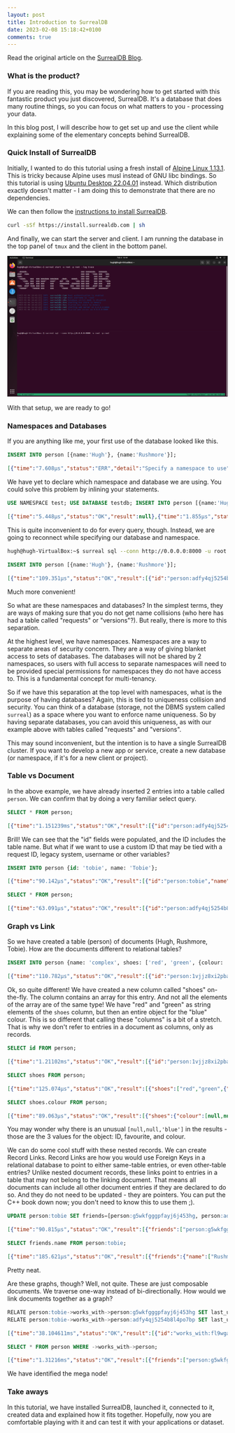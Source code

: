 ```yaml
---
layout: post
title: Introduction to SurrealDB
date: 2023-02-08 15:18:42+0100
comments: true
---
```


Read the original article on the [SurrealDB Blog](https://surrealdb.com/blog/a-quick-introduction-to-surrealdb).

### What is the product?

If you are reading this, you may be wondering how to get started with this fantastic product you just discovered, SurrealDB. It's a database that does many routine things, so you can focus on what matters to you - processing your data.

In this blog post, I will describe how to get set up and use the client while explaining some of the elementary concepts behind SurrealDB.

### Quick Install of SurrealDB

Initially, I wanted to do this tutorial using a fresh install of [Alpine Linux 1.13.1](https://www.alpinelinux.org/downloads/). This is tricky because Alpine uses musl instead of GNU libc bindings. So this tutorial is using [Ubuntu Desktop 22.04.01](https://ubuntu.com/download/desktop) instead. Which distribution exactly doesn't matter - I am doing this to demonstrate that there are no dependencies.

We can then follow the [instructions to install SurrealDB](https://surrealdb.com/install).

```sh
curl -sSf https://install.surrealdb.com | sh
```

And finally, we can start the server and client. I am running the database in the top panel of `tmux` and the client in the bottom panel.

![Screenshot of tmux terminal where SurrealDB is launched in top panel and surreal REPL is in the bottom panel](/assets/screenshots/surrealdb-intro-1.png)

With that setup, we are ready to go!

### Namespaces and Databases

If you are anything like me, your first use of the database looked like this.

```sql
INSERT INTO person [{name:'Hugh'}, {name:'Rushmore'}];
```
```json
[{"time":"7.608µs","status":"ERR","detail":"Specify a namespace to use"}]
```

We have yet to declare which namespace and database we are using. You could solve this problem by inlining your statements.

```sql
USE NAMESPACE test; USE DATABASE testdb; INSERT INTO person [{name:'Hugh'}, {name:'Rushmore'}];
```
```json
[{"time":"5.448µs","status":"OK","result":null},{"time":"1.855µs","status":"OK","result":null},{"time":"31.966464ms","status":"OK","result":[{"id":"person:7fsqx0q0iyeoltyjsr7c","name":"Hugh"},{"id":"person:2fdjz6j6luih4bn44u9c","name":"Rushmore"}]}]
```

This is quite inconvenient to do for every query, though. Instead, we are going to reconnect while specifying our database and namespace.

```sh
hugh@hugh-VirtualBox:~$ surreal sql --conn http://0.0.0.0:8000 -u root -p root --ns testns --db testdb
```
```sql
INSERT INTO person [{name:'Hugh'}, {name:'Rushmore'}];
```
```json
[{"time":"109.351µs","status":"OK","result":[{"id":"person:adfy4qj5254b8l4po7bp","name":"Hugh"},{"id":"person:g5wkfgggpfayj6j453hg","name":"Rushmore"}]}]
```

Much more convenient!

So what are these namespaces and databases?
In the simplest terms, they are ways of making sure that you do not get name collisions (who here has had a table called "requests" or "versions"?). But really, there is more to this separation.

At the highest level, we have namespaces. Namespaces are a way to separate areas of security concern. They are a way of giving blanket access to sets of databases. The databases will not be shared by 2 namespaces, so users with full access to separate namespaces will need to be provided special permissions for namespaces they do not have access to. This is a fundamental concept for multi-tenancy.

So if we have this separation at the top level with namespaces, what is the purpose of having databases? Again, this is tied to uniqueness collision and security. You can think of a database (storage, not the DBMS system called `surreal`) as a space where you want to enforce name uniqueness. So by having separate databases, you can avoid this uniqueness, as with our example above with tables called "requests" and "versions".

This may sound inconvenient, but the intention is to have a single SurrealDB cluster. If you want to develop a new app or service, create a new database (or namespace, if it's for a new client or project).

### Table vs Document

In the above example, we have already inserted 2 entries into a table called `person`. We can confirm that by doing a very familiar select query.

```sql
SELECT * FROM person;
```
```json
[{"time":"1.151239ms","status":"OK","result":[{"id":"person:adfy4qj5254b8l4po7bp","name":"Hugh"},{"id":"person:g5wkfgggpfayj6j453hg","name":"Rushmore"}]}]
```

Brill! We can see that the "id" fields were populated, and the ID includes the table name. But what if we want to use a custom ID that may be tied with a request ID, legacy system, username or other variables?

```sql
INSERT INTO person {id: 'tobie', name: 'Tobie'};
```
```json
[{"time":"90.142µs","status":"OK","result":[{"id":"person:tobie","name":"Tobie"}]}]
```
```sql
SELECT * FROM person;
```
```json
[{"time":"63.091µs","status":"OK","result":[{"id":"person:adfy4qj5254b8l4po7bp","name":"Hugh"},{"id":"person:g5wkfgggpfayj6j453hg","name":"Rushmore"},{"id":"person:tobie","name":"Tobie"}]}]
```

### Graph vs Link

So we have created a table (person) of documents (Hugh, Rushmore, Tobie). How are the documents different to relational tables?

```sql
INSERT INTO person {name: 'complex', shoes: ['red', 'green', {colour: 'blue', favourite: true}]};
```
```json
[{"time":"110.782µs","status":"OK","result":[{"id":"person:1vjjz8xi2pbau1zh07ob","name":"complex","shoes":["red","green",{"colour":"blue","favourite":true}]}]}]
```

Ok, so quite different! We have created a new column called "shoes" on-the-fly. The column contains an array for this entry. And not all the elements of the array are of the same type! We have "red" and "green" as string elements of the `shoes` column, but then an entire object for the "blue" colour. This is so different that calling these "columns" is a bit of a stretch. That is why we don't refer to entries in a document as columns, only as records.

```sql
SELECT id FROM person;
```
```json
[{"time":"1.21102ms","status":"OK","result":[{"id":"person:1vjjz8xi2pbau1zh07ob"},{"id":"person:adfy4qj5254b8l4po7bp"},{"id":"person:g5wkfgggpfayj6j453hg"},{"id":"person:tobie"}]}]
```
```sql
SELECT shoes FROM person;
```
```json
[{"time":"125.074µs","status":"OK","result":[{"shoes":["red","green",{"colour":"blue","favourite":true}]},{"shoes":null},{"shoes":null},{"shoes":null}]}]
```
```sql
SELECT shoes.colour FROM person;
```
```json
[{"time":"89.063µs","status":"OK","result":[{"shoes":{"colour":[null,null,"blue"]}},{"shoes":{"colour":null}},{"shoes":{"colour":null}},{"shoes":{"colour":null}}]}]
```

You may wonder why there is an unusual `[null,null,'blue']` in the results - those are the 3 values for the object: ID, favourite, and colour.

We can do some cool stuff with these nested records. We can create Record Links. Record Links are how you would use Foreign Keys in a relational database to point to either same-table entries, or even other-table entries? Unlike nested document records, these links point to entries in a table that may not belong to the linking document. That means all documents can include all other document entries if they are declared to do so. And they do not need to be updated - they are pointers. You can put the C++ book down now; you don't need to know this to use them ;). 

```sql
UPDATE person:tobie SET friends=[person:g5wkfgggpfayj6j453hg, person:adfy4qj5254b8l4po7bp];
```
```json
[{"time":"90.815µs","status":"OK","result":[{"friends":["person:g5wkfgggpfayj6j453hg","person:adfy4qj5254b8l4po7bp"],"id":"person:tobie","name":"Tobie"}]}]
```
```sql
SELECT friends.name FROM person:tobie;
```
```json
[{"time":"185.621µs","status":"OK","result":[{"friends":{"name":["Rushmore","Hugh"]}}]}]
```

Pretty neat.

Are these graphs, though? Well, not quite. These are just composable documents. We traverse one-way instead of bi-directionally. How would we link documents together as a graph?

```sql
RELATE person:tobie->works_with->person:g5wkfgggpfayj6j453hg SET last_updated = time::now();
RELATE person:tobie->works_with->person:adfy4qj5254b8l4po7bp SET last_updated = time::now();
```
```json
[{"time":"38.104611ms","status":"OK","result":[{"id":"works_with:fl9wgahk9pl4eqj33es7","in":"person:tobie","last_updated":"2023-02-06T18:33:41.131956605Z","out":"person:g5wkfgggpfayj6j453hg"}]},{"time":"88.334µs","status":"OK","result":[{"id":"works_with:zccalviq0oj6o36wylgy","in":"person:tobie","last_updated":"2023-02-06T18:33:41.156103917Z","out":"person:adfy4qj5254b8l4po7bp"}]}]
```
```sql
SELECT * FROM person WHERE ->works_with->person;
```
```json
[{"time":"1.31216ms","status":"OK","result":[{"friends":["person:g5wkfgggpfayj6j453hg","person:adfy4qj5254b8l4po7bp"],"id":"person:tobie","name":"Tobie"}]}]
```

We have identified the mega node!

### Take aways

In this tutorial, we have installed SurrealDB, launched it, connected to it, created data and explained how it fits together. Hopefully, now you are comfortable playing with it and can test it with your applications or dataset.
